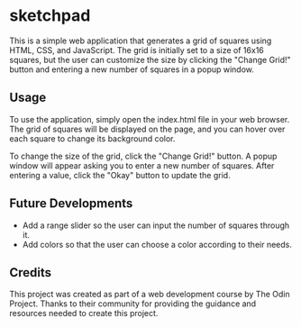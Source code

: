 # sketchpad

This is a simple web application that generates a grid of squares using HTML, CSS, and JavaScript. The grid is initially set to a size of 16x16 squares, but the user can customize the size by clicking the "Change Grid!" button and entering a new number of squares in a popup window.

## Usage
To use the application, simply open the index.html file in your web browser. The grid of squares will be displayed on the page, and you can hover over each square to change its background color.

To change the size of the grid, click the "Change Grid!" button. A popup window will appear asking you to enter a new number of squares. After entering a value, click the "Okay" button to update the grid.

## Future Developments
* Add a range slider so the user can input the number of squares through it.
* Add colors so that the user can choose a color according to their needs.

## Credits
This project was created as part of a web development course by The Odin Project. Thanks to their community for providing the guidance and resources needed to create this project.